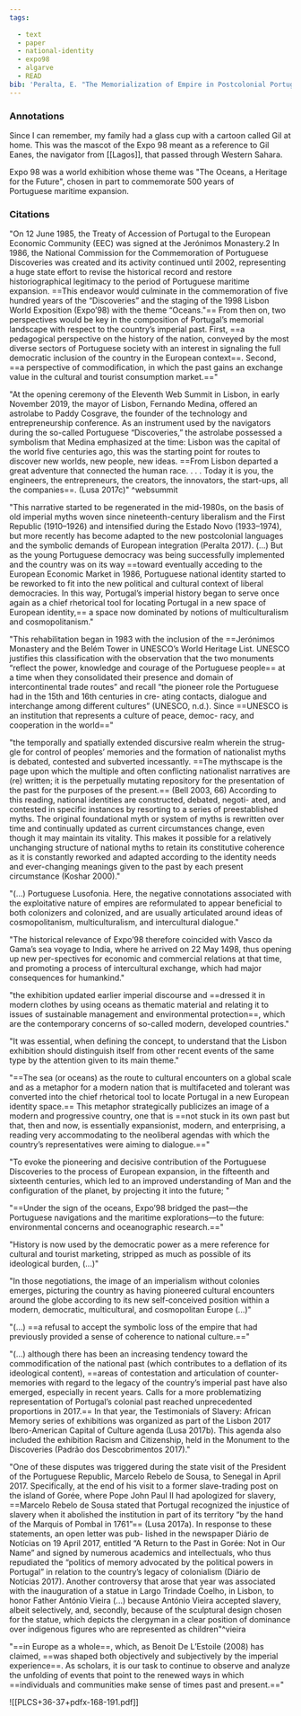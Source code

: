 ```yaml
---
tags:
  
  - text
  - paper
  - national-identity
  - expo98
  - algarve
  - READ
bib: 'Peralta, E. "The Memorialization of Empire in Postcolonial Portugal: Identity Politics and the Commodification of History," Portuguese Literary & Cultural Studies 36-37. 2022: 156. https://ojs.lib.umassd.edu/plcs/article/view/PLCS36_37_Peralta_page156.'
---
```

### Annotations

Since I can remember, my family had a glass cup with a cartoon called Gil at home. This was the mascot of the Expo 98 meant as a reference to Gil Eanes, the navigator from [[Lagos]], that passed through Western Sahara. 

Expo 98 was a world exhibition whose theme was "The Oceans, a Heritage for the Future", chosen in part to commemorate 500 years of Portuguese maritime expansion.

### Citations

"On 12 June 1985, the Treaty of Accession of Portugal to the European Economic Community (EEC) was signed at the Jerónimos Monastery.2 In 1986, the National Commission for the Commemoration of Portuguese Discoveries was created and its activity continued until 2002, representing a huge state effort to revise the historical record and restore historiographical legitimacy to the period of Portuguese maritime expansion. ==This endeavor would culminate in the commemoration of five hundred years of the “Discoveries” and the staging of the 1998 Lisbon World Exposition (Expo’98) with the theme “Oceans."== From then on, two perspectives would be key in the composition of Portugal’s memorial landscape with respect to the country’s imperial past. First, ==a pedagogical perspective on the history of the nation, conveyed by the most diverse sectors of Portuguese society with an interest in signaling the full democratic inclusion of the country in the European context==. Second, ==a perspective of commodification, in which the past gains an exchange value in the cultural and tourist consumption market.=="

"At the opening ceremony of the Eleventh Web Summit in Lisbon, in early November 2019, the mayor of Lisbon, Fernando Medina, offered an astrolabe to Paddy Cosgrave, the founder of the technology and entrepreneurship conference. As an instrument used by the navigators during the so-called Portuguese “Discoveries,” the astrolabe possessed a symbolism that Medina emphasized at the time: Lisbon was the capital of the world five centuries ago, this was the starting point for routes to discover new worlds, new people, new ideas. ==From Lisbon departed a great adventure that connected the human race. . . . Today it is you, the engineers, the entrepreneurs, the creators, the innovators, the start-ups, all the companies==. (Lusa 2017c)" ^websummit

"This narrative started to be regenerated in the mid-1980s, on the basis of old imperial myths woven since nineteenth-century liberalism and the First Republic (1910–1926) and intensified during the Estado Novo (1933–1974), but more recently has become adapted to the new postcolonial languages and the symbolic demands of European integration (Peralta 2017). (...) But as the young Portuguese democracy was being successfully implemented and the country was on its way ==toward eventually acceding to the European Economic Market in 1986, Portuguese national identity started to be reworked to fit into the new political and cultural context of liberal democracies. In this way, Portugal’s imperial history began to serve once again as a chief rhetorical tool for locating Portugal in a new space of European identity,== a space now dominated by notions of multiculturalism and cosmopolitanism."

"This rehabilitation began in 1983 with the inclusion of the ==Jerónimos Monastery and the Belém Tower in UNESCO’s World Heritage List. UNESCO justifies this classification with the observation that the two monuments “reflect the power, knowledge and courage of the Portuguese people== at a time when they consolidated their presence and domain of intercontinental trade routes” and recall “the pioneer role the Portuguese had in the 15th and 16th centuries in cre- ating contacts, dialogue and interchange among different cultures” (UNESCO, n.d.). Since ==UNESCO is an institution that represents a culture of peace, democ- racy, and cooperation in the world=="

"the temporally and spatially extended discursive realm wherein the strug- gle for control of peoples’ memories and the formation of nationalist myths is debated, contested and subverted incessantly. ==The mythscape is the page upon which the multiple and often conflicting nationalist narratives are (re) written; it is the perpetually mutating repository for the presentation of the past for the purposes of the present.== (Bell 2003, 66)
According to this reading, national identities are constructed, debated, negoti- ated, and contested in specific instances by resorting to a series of preestablished myths. The original foundational myth or system of myths is rewritten over time and continually updated as current circumstances change, even though it may maintain its vitality. This makes it possible for a relatively unchanging structure of national myths to retain its constitutive coherence as it is constantly reworked and adapted according to the identity needs and ever-changing meanings given to the past by each present circumstance (Koshar 2000)."

"(...) Portuguese Lusofonia. Here, the negative connotations associated with the exploitative nature of empires are reformulated to appear beneficial to both colonizers and colonized, and are usually articulated around ideas of cosmopolitanism, multiculturalism, and intercultural dialogue."

"The historical relevance of Expo’98 therefore coincided with Vasco da Gama’s sea voyage to India, where he arrived on 22 May 1498, thus opening up new per-spectives for economic and commercial relations at that time, and promoting a process of intercultural exchange, which had major consequences for humankind."

"the exhibition updated earlier imperial discourse and ==dressed it in modern clothes by using oceans as thematic material and relating it to issues of sustainable management and environmental protection==, which are the contemporary concerns of so-called modern, developed countries."

"It was essential, when defining the concept, to understand that the Lisbon exhibition should distinguish itself from other recent events of the same type by the attention given to its main theme."

"==The sea (or oceans) as the route to cultural encounters on a global scale and as a metaphor for a modern nation that is multifaceted and tolerant was converted into the chief rhetorical tool to locate Portugal in a new European identity space.== This metaphor strategically publicizes an image of a modern and progressive country, one that is ==not stuck in its own past but that, then and now, is essentially expansionist, modern, and enterprising, a reading very accommodating to the neoliberal agendas with which the country’s representatives were aiming to dialogue.=="

"To evoke the pioneering and decisive contribution of the Portuguese Discoveries to the process of European expansion, in the fifteenth and sixteenth centuries, which led to an improved understanding of Man and the configuration of the planet, by projecting it into the future; "

"==Under the sign of the oceans, Expo’98 bridged the past—the Portuguese navigations and the maritime explorations—to the future: environmental concerns and oceanographic research.=="

"History is now used by the democratic power as a mere reference for cultural and tourist marketing, stripped as much as possible of its ideological burden, (...)"

"In those negotiations, the image of an imperialism without colonies emerges, picturing the country as having pioneered cultural encounters around the globe according to its new self-conceived position within a modern, democratic, multicultural, and cosmopolitan Europe (...)"

"(...) ==a refusal to accept the symbolic loss of the empire that had previously provided a sense of coherence to national culture.=="

"(...) although there has been an increasing tendency toward the commodification of the national past (which contributes to a deflation of its ideological content), ==areas of contestation and articulation of counter- memories with regard to the legacy of the country’s imperial past have also emerged, especially in recent years. Calls for a more problematizing representation of Portugal’s colonial past reached unprecedented proportions in 2017.== In that year, the Testimonials of Slavery: African Memory series of exhibitions was organized as part of the Lisbon 2017 Ibero-American Capital of Culture agenda (Lusa 2017b). This agenda also included the exhibition Racism and Citizenship, held in the Monument to the Discoveries (Padrão dos Descobrimentos 2017)."

"One of these disputes was triggered during the state visit of the President of the Portuguese Republic, Marcelo Rebelo de Sousa, to Senegal in April 2017. Specifically, at the end of his visit to a former slave-trading post on the island of Gorée, where Pope John Paul II had apologized for slavery, ==Marcelo Rebelo de Sousa stated that Portugal recognized the injustice of slavery when it abolished the institution in part of its territory “by the hand of the Marquis of Pombal in 1761”== (Lusa 2017a). In response to these statements, an open letter was pub- lished in the newspaper Diário de Notícias on 19 April 2017, entitled “A Return to the Past in Gorée: Not in Our Name” and signed by numerous academics and intellectuals, who thus repudiated the “politics of memory advocated by the political powers in Portugal” in relation to the country’s legacy of colonialism (Diário de Notícias 2017).
Another controversy that arose that year was associated with the inauguration of a statue in Largo Trindade Coelho, in Lisbon, to honor Father António Vieira (...) because António Vieira accepted slavery, albeit selectively, and, secondly, because of the sculptural design chosen for the statue, which depicts the clergyman in a clear position of dominance over indigenous figures who are represented as children"^vieira

"==in Europe as a whole==, which, as Benoit De L’Estoile (2008) has claimed, ==was shaped both objectively and subjectively by the imperial experience==. As scholars, it is our task to continue to observe and analyze the unfolding of events that point to the renewed ways in which ==individuals and communities make sense of times past and present.=="

![[PLCS+36-37+pdfx-168-191.pdf]]

